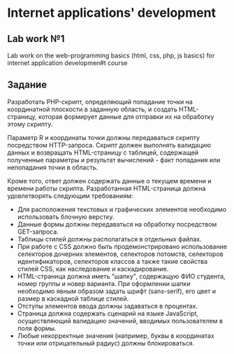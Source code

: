 # Internet applications' development
## Lab work №1
Lab work on the web-programming basics (html, css, php, js basics) for internet application developmen#t course

## Задание
Разработать PHP-скрипт, определяющий попадание точки на координатной плоскости в заданную область, и создать HTML-страницу, которая формирует данные для отправки их на обработку этому скрипту.

Параметр R и координаты точки должны передаваться скрипту посредством HTTP-запроса. Скрипт должен выполнять валидацию данных и возвращать HTML-страницу с таблицей, содержащей полученные параметры и результат вычислений - факт попадания или непопадания точки в область.

Кроме того, ответ должен содержать данные о текущем времени и времени работы скрипта. 
Разработанная HTML-страница должна удовлетворять следующим требованиям: 
* Для расположения текстовых и графических элементов необходимо использовать блочную верстку. 
* Данные формы должны передаваться на обработку посредством GET-запроса.
* Таблицы стилей должны располагаться в отдельных файлах. 
* При работе с CSS должно быть продемонстрировано использование селекторов дочерних элементов, селекторов потомств, селекторов идентификаторов, селекторов классов а также такие свойства стилей CSS, как наследование и каскадирование. 
* HTML-страница должна иметь "шапку", содержащую ФИО студента, номер группы и новер варианта. При оформлении шапки необходимо явным образом задать шрифт (sans-serif), его цвет и размер в каскадной таблице стилей. 
* Отступы элементов ввода должны задаваться в процентах. 
* Страница должна содержать сценарий на языке JavaScript, осуществляющий валидацию значений, вводимых пользователем в поля формы.
* Любые некорректные значения (например, буквы в координатах точки или отрицательный радиус) должны блокироваться. 
